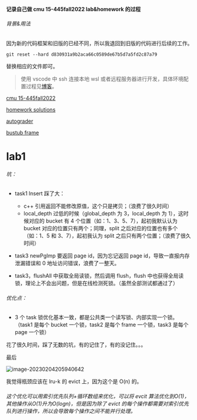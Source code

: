 #### 记录自己做 cmu 15-445fall2022 lab&homework 的过程

###### 背景&用法

因为新的代码框架和旧版的已经不同，所以我退回到旧版的代码进行后续的工作。

```
git reset --hard d830931a9b2aca66c0589de67b5d7a5fd2c87a79
```

替换相应的文件即可。

>使用 vscode 中 ssh 连接本地 wsl 或者远程服务器进行开发，具体环境配置过程见[博客](https://zhuanlan.zhihu.com/p/592802373)。

[cmu 15-445fall2022](https://15445.courses.cs.cmu.edu/fall2022/schedule.html)

[homework solutions](https://15445.courses.cs.cmu.edu/fall2022/assignments.html)

[autograder](https://www.gradescope.com/)

[bustub frame](https://github.com/cmu-db/bustub)



# lab1

###### 坑：

- task1 Insert 踩了大：
  - c++ 引用返回不能修改原值，这个只是拷贝；（浪费了很久时间）
  - local_depth 过低的时候（global_depth 为 3，local_depth 为 1），这时候对应的 bucket 有 4 个位置（如：1、3、5、7），起初我默认认为 bucket 对应的位置只有两个；同理，split 之后对应的位置也有多个（如：1、5 和 3、7），起初我认为 split 之后只有两个位置；（浪费了很久时间）

- task3 newPgImp 要返回 page id，因为忘记返回 page id，导致一直报内存泄漏错误和 0 地址访问错误，浪费了一整天。

- task3，flushAll 中获取全局读锁，然后调用 flush，flush 中也获得全局读锁，理论上不会出问题，但是在线检测死锁。（虽然全部测试都通过了）

###### 优化点：

- 3 个 task 锁优化基本一致，都是公共类一个读写锁、内部实现一个锁。（task1 是每个 bucket 一个锁，task2 是每个 frame 一个锁，task3 是每个 page 一个锁）



花了很久时间，踩了无数的坑，有的记住了，有的没记住。。。

最后

![image-20230204205940642](https://article.biliimg.com/bfs/article/416b8c7084262d22b1cc26114128fa42193f12f3.png)

我觉得瓶颈应该在 lru-k 的 evict 上，因为这个是 O(n) 的。

###### 这个优化可以用索引优先队列+循环数组来优化，可以将 evcit 算法优化到O(1)，其他操作从O(1)升为O(logn)，但是因为除了 evict 的每个操作都需要对索引优先队列进行操作，所以会导致每个操作之间不能并行处理。
